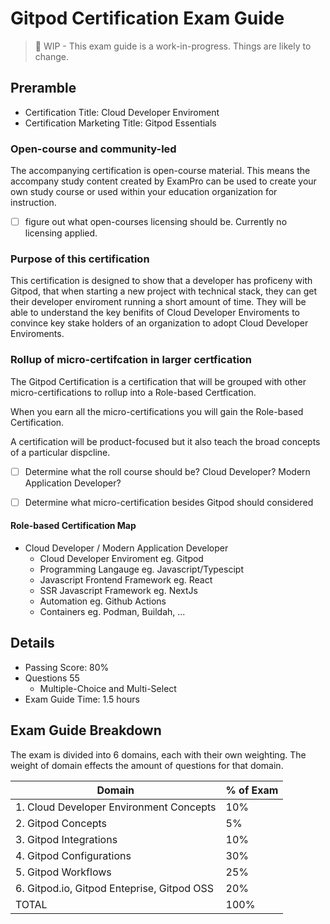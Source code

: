 # Gitpod Certification Exam Guide

> 🚧 WIP - This exam guide is a work-in-progress. Things are likely to change.


## Preramble

- Certification Title: Cloud Developer Enviroment
- Certification Marketing Title: Gitpod Essentials

### Open-course and community-led

The accompanying certification is open-course material.
This means the accompany study content created by ExamPro can be used to create your own study course or used within your education organization for instruction.

- [ ] figure out what open-courses licensing should be. Currently no licensing applied.

### Purpose of this certification

This certification is designed to show that a developer has proficeny with Gitpod, that when starting a new project with technical stack, they can get their developer enviroment running a short amount of time. They will be able to understand the key benifits of Cloud Developer Enviroments to convince key stake holders of an organization to adopt Cloud Developer Enviroments.

### Rollup of micro-certifcation in larger certfication

The Gitpod Certification is a certification that will be grouped with other micro-certifications to rollup into a Role-based Certfication.

When you earn all the micro-certifications you will gain the Role-based Certification.

A certification will be product-focused but it also teach the broad concepts of a particular dispcline. 

- [ ] Determine what the roll course should be? Cloud Developer? Modern Application Developer?
- [ ] Determine what micro-certification besides Gitpod should considered


#### Role-based Certification Map

- Cloud Developer / Modern Application Developer
    - Cloud Developer Enviroment eg. Gitpod
    - Programming Langauge eg. Javascript/Typescipt
    - Javascript Frontend Framework eg. React
    - SSR Javascript Framework eg. NextJs
    - Automation eg. Github Actions
    - Containers eg. Podman, Buildah, ...

## Details

- Passing Score: 80%
- Questions 55 
    - Multiple-Choice and Multi-Select
- Exam Guide Time: 1.5 hours

## Exam Guide Breakdown

The exam is divided into 6 domains, each with their own weighting. The weight of domain effects the amount of questions for that domain.

| Domain | % of Exam |
|---|----|
| 1. Cloud Developer Environment Concepts | 10% |
| 2. Gitpod Concepts  | 5% |
| 3. Gitpod Integrations  | 10% |
| 4. Gitpod Configurations  | 30% |
| 5. Gitpod Workflows  | 25% |
| 6. Gitpod.io, Gitpod Enteprise, Gitpod OSS  | 20% |
| TOTAL | 100% |
